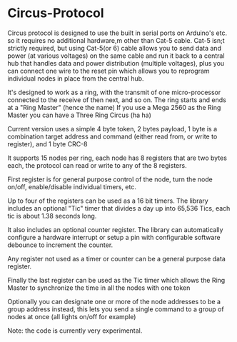 # Circus-Protocol

Circus protocol is designed to use the built in serial ports on Arduino's etc. so it requires no additional hardware,m other than Cat-5 cable. Cat-5 isn;t strictly required, but using Cat-5(or 6) cable allows you to send data and power (at various voltages) on the same cable and run it back to a central hub that handles data and power distribution (multiple voltages), plus you can connect one wire to the reset pin which allows you to reprogram individual nodes in place from the central hub.

It's designed to work as a ring, with the transmit of one micro-processor connected to the receive of then next, and so on. The ring starts and ends at a "Ring Master" (hence the name)
If you use a Mega 2560 as the Ring Master you can have a Three Ring Circus (ha ha)

Current version uses a simple 4 byte token, 2 bytes payload, 1 byte is a combination target address and command (either read from, or write to register), and 1 byte CRC-8

It supports 15 nodes per ring, each node has 8 registers that are two bytes each, the protocol can read or write to any of the 8 registers.

First register is for general purpose control of the node, turn the node on/off, enable/disable individual timers, etc.

Up to four of the registers can be used as a 16 bit timers. The library includes an optional "Tic" timer that divides a day up into 65,536 Tics, each tic is about 1.38 seconds long.

It also includes an optional counter register. The library can automatically configure a hardware interrupt or setup a pin with configurable software debounce to increment the counter.

Any register not used as a timer or counter can be a general purpose data register.

Finally the last register can be used as the Tic timer which allows the Ring Master to synchronize the time in all the nodes with one token

Optionally you can designate one or more of the node addresses to be a group address instead, this lets you send a single command to a group of nodes at once (all lights on/off for example)

Note: the code is currently very experimental.
